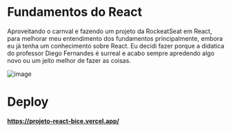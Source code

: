 # Fundamentos do React

Aproveitando o carnval e fazendo um projeto da RockeatSeat em React, para melhorar meu entendimento dos fundamentos principalmente, embora eu já tenha um conhecimento sobre React. 
Eu decidi fazer porque a didatica do professor Diego Fernandes é surreal e acabo sempre apredendo algo novo ou um jeito melhor de fazer as coisas.

![image](https://github.com/user-attachments/assets/9f05f8d5-996f-43ed-abca-9059f88a6a4b)

# Deploy 

**https://projeto-react-bice.vercel.app/**
